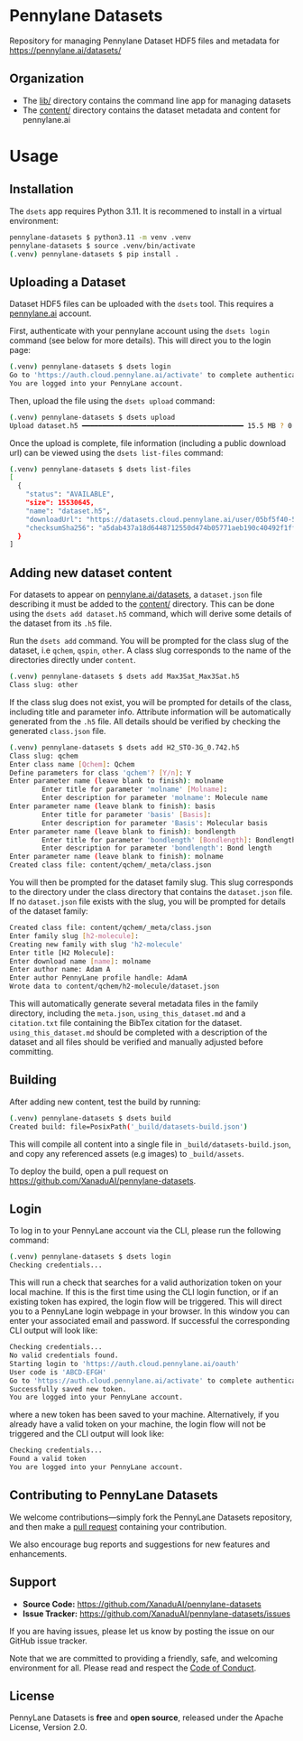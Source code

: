 # Pennylane Datasets

Repository for managing Pennylane Dataset HDF5 files and metadata for https://pennylane.ai/datasets/

## Organization

- The [lib/](lib/) directory contains the command line app for managing datasets
- The [content/](content/) directory contains the dataset metadata and content for pennylane.ai

# Usage

## Installation

The `dsets` app requires Python 3.11. It is recommened to install in a virtual
environment:

```bash
pennylane-datasets $ python3.11 -m venv .venv
pennylane-datasets $ source .venv/bin/activate
(.venv) pennylane-datasets $ pip install .
```

## Uploading a Dataset

Dataset HDF5 files can be uploaded with the `dsets` tool. This requires a [pennylane.ai](https://pennylane.ai/) account.

First, authenticate with your pennylane account using the `dsets login` command (see below for more details). This will
direct you to the login page:

```bash
(.venv) pennylane-datasets $ dsets login
Go to 'https://auth.cloud.pennylane.ai/activate' to complete authentication.
You are logged into your PennyLane account.
```

Then, upload the file using the `dsets upload` command:
```bash
(.venv) pennylane-datasets $ dsets upload 
Upload dataset.h5 ━━━━━━━━━━━━━━━━━━━━━━━━━━━━━━━━━━━━━━━━ 15.5 MB ? 0:00:02
```

Once the upload is complete, file information (including a public
download url) can be viewed using the `dsets list-files` command:
```bash
(.venv) pennylane-datasets $ dsets list-files
[
  {
    "status": "AVAILABLE",
    "size": 15530645,
    "name": "dataset.h5",
    "downloadUrl": "https://datasets.cloud.pennylane.ai/user/05bf5f40-5d95-4a19-9589-d2cb236ac9d0",
    "checksumSha256": "a5dab437a18d6448712550d474b05771aeb190c40492f1ffcc6f662c7c86a04d"
  }
]
```

## Adding new dataset content

For datasets to appear on [pennylane.ai/datasets](https://pennylane.ai/datasets), a `dataset.json` file describing it must
be added to the [content/](content) directory. This can be done using the `dsets add dataset.h5` command, which will derive some details
of the dataset from its `.h5` file.

Run the `dsets add` command. You will be prompted for the class slug of the dataset, i.e `qchem`, `qspin`, `other`. A class
slug corresponds to the name of the directories directly under `content`.

```bash
(.venv) pennylane-datasets $ dsets add Max3Sat_Max3Sat.h5
Class slug: other
```

If the class slug does not exist, you will be prompted for details of the class, including title and parameter info. Attribute
information will be automatically generated from the `.h5` file. All details should be verified by checking the generated
`class.json` file.

```bash
(.venv) pennylane-datasets $ dsets add H2_STO-3G_0.742.h5
Class slug: qchem
Enter class name [Qchem]: Qchem
Define parameters for class 'qchem'? [Y/n]: Y
Enter parameter name (leave blank to finish): molname
        Enter title for parameter 'molname' [Molname]: 
        Enter description for parameter 'molname': Molecule name
Enter parameter name (leave blank to finish): basis
        Enter title for parameter 'basis' [Basis]: 
        Enter description for parameter 'Basis': Molecular basis
Enter parameter name (leave blank to finish): bondlength
        Enter title for parameter 'bondlength' [Bondlength]: Bondlength
        Enter description for parameter 'bondlength': Bond length
Enter parameter name (leave blank to finish): molname 
Created class file: content/qchem/_meta/class.json
```

You will then be prompted for the dataset family slug. This slug corresponds to the directory under the class directory that contains the
`dataset.json` file. If no `dataset.json` file exists with the slug, you will be prompted for details of the dataset family:

```bash
Created class file: content/qchem/_meta/class.json
Enter family slug [h2-molecule]: 
Creating new family with slug 'h2-molecule'
Enter title [H2 Molecule]: 
Enter download name [name]: molname
Enter author name: Adam A
Enter author PennyLane profile handle: AdamA
Wrote data to content/qchem/h2-molecule/dataset.json
```

This will automatically generate several metadata files in the family directory, including the `meta.json`, `using_this_dataset.md` and a `citation.txt`
file containing the BibTex citation for the dataset. `using_this_dataset.md` should be completed with a description of the dataset and all files should be verified and manually adjusted before committing.

## Building

After adding new content, test the build by running:

```bash
(.venv) pennylane-datasets $ dsets build
Created build: file=PosixPath('_build/datasets-build.json')
```

This will compile all content into a single file in `_build/datasets-build.json`, and copy any referenced
assets (e.g images) to `_build/assets`.

To deploy the build, open a pull request on https://github.com/XanaduAI/pennylane-datasets.

## Login

To log in to your PennyLane account via the CLI, please run the following command:
 ```bash
(.venv) pennylane-datasets $ dsets login
Checking credentials...
```

This will run a check that searches for a valid authorization token on your local machine. If this is the first time using 
the CLI login function, or if an existing token has expired, the login flow will be triggered. This will direct you to a PennyLane login webpage in your browser. In this window you can enter your associated email and password. If successful
the corresponding CLI output will look like:

```bash
Checking credentials...
No valid credentials found.
Starting login to 'https://auth.cloud.pennylane.ai/oauth'
User code is 'ABCD-EFGH'
Go to 'https://auth.cloud.pennylane.ai/activate' to complete authentication.
Successfully saved new token.
You are logged into your PennyLane account.
```

where a new token has been saved to your machine. Alternatively, if you already have a valid token on your machine, the login
flow will not be triggered and the CLI output will look like:

```bash
Checking credentials...
Found a valid token
You are logged into your PennyLane account.
```

## Contributing to PennyLane Datasets

We welcome contributions—simply fork the PennyLane Datasets repository, and then make a [pull
request](https://help.github.com/articles/about-pull-requests/) containing your contribution.

We also encourage bug reports and suggestions for new features and enhancements.

## Support

- **Source Code:** https://github.com/XanaduAI/pennylane-datasets
- **Issue Tracker:** https://github.com/XanaduAI/pennylane-datasets/issues

If you are having issues, please let us know by posting the issue on our GitHub issue tracker.

Note that we are committed to providing a friendly, safe, and welcoming environment for all.
Please read and respect the [Code of Conduct](.github/CODE_OF_CONDUCT.md).

## License

PennyLane Datasets is **free** and **open source**, released under the Apache License, Version 2.0.

